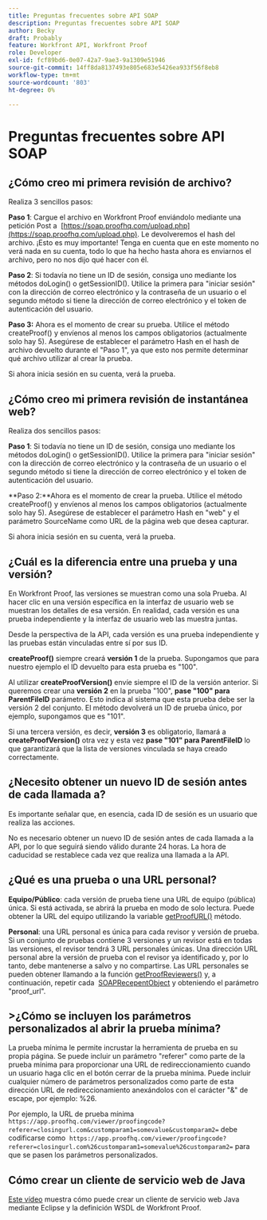 ```yaml
---
title: Preguntas frecuentes sobre API SOAP
description: Preguntas frecuentes sobre API SOAP
author: Becky
draft: Probably
feature: Workfront API, Workfront Proof
role: Developer
exl-id: fcf89bd6-0e07-42a7-9ae3-9a1309e51946
source-git-commit: 14ff8da8137493e805e683e5426ea933f56f8eb8
workflow-type: tm+mt
source-wordcount: '803'
ht-degree: 0%

---
```


# Preguntas frecuentes sobre API SOAP

## ¿Cómo creo mi primera revisión de archivo?

Realiza 3 sencillos pasos:

**Paso 1**: Cargue el archivo en Workfront Proof enviándolo mediante una petición Post a  [https://soap.proofhq.com/upload.php](https://soap.proofhq.com/upload.php). Le devolveremos el hash del archivo. ¡Esto es muy importante! Tenga en cuenta que en este momento no verá nada en su cuenta, todo lo que ha hecho hasta ahora es enviarnos el archivo, pero no nos dijo qué hacer con él.

**Paso 2**: Si todavía no tiene un ID de sesión, consiga uno mediante los métodos doLogin() o getSessionID(). Utilice la primera para &quot;iniciar sesión&quot; con la dirección de correo electrónico y la contraseña de un usuario o el segundo método si tiene la dirección de correo electrónico y el token de autenticación del usuario.

**Paso 3:** Ahora es el momento de crear su prueba. Utilice el método createProof() y envíenos al menos los campos obligatorios (actualmente solo hay 5). Asegúrese de establecer el parámetro Hash en el hash de archivo devuelto durante el &quot;Paso 1&quot;, ya que esto nos permite determinar qué archivo utilizar al crear la prueba.

Si ahora inicia sesión en su cuenta, verá la prueba.

## ¿Cómo creo mi primera revisión de instantánea web?

Realiza dos sencillos pasos:

**Paso 1**: Si todavía no tiene un ID de sesión, consiga uno mediante los métodos doLogin() o getSessionID(). Utilice la primera para &quot;iniciar sesión&quot; con la dirección de correo electrónico y la contraseña de un usuario o el segundo método si tiene la dirección de correo electrónico y el token de autenticación del usuario.

**Paso 2:**Ahora es el momento de crear la prueba. Utilice el método createProof() y envíenos al menos los campos obligatorios (actualmente solo hay 5). Asegúrese de establecer el parámetro Hash en &quot;web&quot; y el parámetro SourceName como URL de la página web que desea capturar.

Si ahora inicia sesión en su cuenta, verá la prueba.

## ¿Cuál es la diferencia entre una prueba y una versión?

En Workfront Proof, las versiones se muestran como una sola Prueba. Al hacer clic en una versión específica en la interfaz de usuario web se muestran los detalles de esa versión. En realidad, cada versión es una prueba independiente y la interfaz de usuario web las muestra juntas.

Desde la perspectiva de la API, cada versión es una prueba independiente y las pruebas están vinculadas entre sí por sus ID.

**createProof()** siempre creará **versión 1** de la prueba. Supongamos que para nuestro ejemplo el ID devuelto para esta prueba es &quot;100&quot;.

Al utilizar **createProofVersion()** envíe siempre el ID de la versión anterior. Si queremos crear una **versión 2** en la prueba &quot;100&quot;, **pase &quot;100&quot; para ParentFileID** parámetro. Esto indica al sistema que esta prueba debe ser la versión 2 del conjunto. El método devolverá un ID de prueba único, por ejemplo, supongamos que es &quot;101&quot;.

Si una tercera versión, es decir, **versión 3** es obligatorio, llamará a **createProofVersion()** otra vez y esta vez **pase &quot;101&quot; para ParentFileID** lo que garantizará que la lista de versiones vinculada se haya creado correctamente.

## ¿Necesito obtener un nuevo ID de sesión antes de cada llamada a?

Es importante señalar que, en esencia, cada ID de sesión es un usuario que realiza las acciones. 

No es necesario obtener un nuevo ID de sesión antes de cada llamada a la API, por lo que seguirá siendo válido durante 24 horas. La hora de caducidad se restablece cada vez que realiza una llamada a la API.

## ¿Qué es una prueba o una URL personal?

**Equipo/Público**: cada versión de prueba tiene una URL de equipo (pública) única. Si está activada, se abrirá la prueba en modo de solo lectura. Puede obtener la URL del equipo utilizando la variable [getProofURL()](http://api.proofhq.com/home/proofs/getproofurl) método.

**Personal**: una URL personal es única para cada revisor y versión de prueba. Si un conjunto de pruebas contiene 3 versiones y un revisor está en todas las versiones, el revisor tendrá 3 URL personales únicas. Una dirección URL personal abre la versión de prueba con el revisor ya identificado y, por lo tanto, debe mantenerse a salvo y no compartirse. Las URL personales se pueden obtener llamando a la función [getProofReviewers()](http://api.proofhq.com/home/proofs/getproofreviewers) y, a continuación, repetir cada  [SOAPRecepentObject](http://api.proofhq.com/home/objects/soaprecipientobject) y obteniendo el parámetro &quot;proof_url&quot;.

## >¿Cómo se incluyen los parámetros personalizados al abrir la prueba mínima?

La prueba mínima le permite incrustar la herramienta de prueba en su propia página. Se puede incluir un parámetro &quot;referer&quot; como parte de la prueba mínima para proporcionar una URL de redireccionamiento cuando un usuario haga clic en el botón cerrar de la prueba mínima. Puede incluir cualquier número de parámetros personalizados como parte de esta dirección URL de redireccionamiento anexándolos con el carácter &quot;&amp;&quot; de escape, por ejemplo: %26.

Por ejemplo, la URL de prueba mínima
`https://app.proofhq.com/viewer/proofingcode?referer=closingurl.com&customparam1=somevalue&customparam2=` debe codificarse como 
`https://app.proofhq.com/viewer/proofingcode?referer=closingurl.com%26customparam1=somevalue%26customparam2=` para que se pasen los parámetros personalizados.

## Cómo crear un cliente de servicio web de Java

[Este vídeo](http://screencast.com/t/xsSNrqs5b) muestra cómo puede crear un cliente de servicio web Java mediante Eclipse y la definición WSDL de Workfront Proof.

